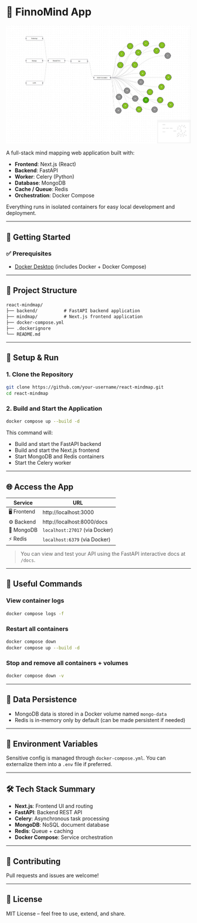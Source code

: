 # 🧠 FinnoMind App

![Image alt](https://github.com/aadityanaik007/FinnoMind/blob/485f75d9e57b8badaea369d375e4c0a8aa2d57e6/mind-map-generated.jpg)


A full-stack mind mapping web application built with:
- **Frontend**: Next.js (React)
- **Backend**: FastAPI
- **Worker**: Celery (Python)
- **Database**: MongoDB
- **Cache / Queue**: Redis
- **Orchestration**: Docker Compose

Everything runs in isolated containers for easy local development and deployment.

---

## 🚀 Getting Started

### ✅ Prerequisites

- [Docker Desktop](https://www.docker.com/products/docker-desktop) (includes Docker + Docker Compose)

---

## 📁 Project Structure

```
react-mindmap/
├── backend/          # FastAPI backend application
├── mindmap/          # Next.js frontend application
├── docker-compose.yml
├── .dockerignore
└── README.md
```

---

## 🧱 Setup & Run

### 1. Clone the Repository

```bash
git clone https://github.com/your-username/react-mindmap.git
cd react-mindmap
```

### 2. Build and Start the Application

```bash
docker compose up --build -d
```

This command will:

- Build and start the FastAPI backend
- Build and start the Next.js frontend
- Start MongoDB and Redis containers
- Start the Celery worker

---

## 🌐 Access the App

| Service    | URL                            |
| ---------- | ------------------------------ |
| 🖥 Frontend | http://localhost:3000          |
| ⚙️ Backend | http://localhost:8000/docs     |
| 🧬 MongoDB | `localhost:27017` (via Docker) |
| ⚡ Redis   | `localhost:6379` (via Docker)  |

> You can view and test your API using the FastAPI interactive docs at `/docs`.

---

## 🧹 Useful Commands

### View container logs

```bash
docker compose logs -f
```

### Restart all containers

```bash
docker compose down
docker compose up --build -d
```

### Stop and remove all containers + volumes

```bash
docker compose down -v
```

---

## 💾 Data Persistence

- MongoDB data is stored in a Docker volume named `mongo-data`
- Redis is in-memory only by default (can be made persistent if needed)

---

## 🔐 Environment Variables

Sensitive config is managed through `docker-compose.yml`. You can externalize them into a `.env` file if preferred.

---

## 🛠 Tech Stack Summary

- **Next.js**: Frontend UI and routing
- **FastAPI**: Backend REST API
- **Celery**: Asynchronous task processing
- **MongoDB**: NoSQL document database
- **Redis**: Queue + caching
- **Docker Compose**: Service orchestration

---

## 🤝 Contributing

Pull requests and issues are welcome!

---

## 📄 License

MIT License – feel free to use, extend, and share.
